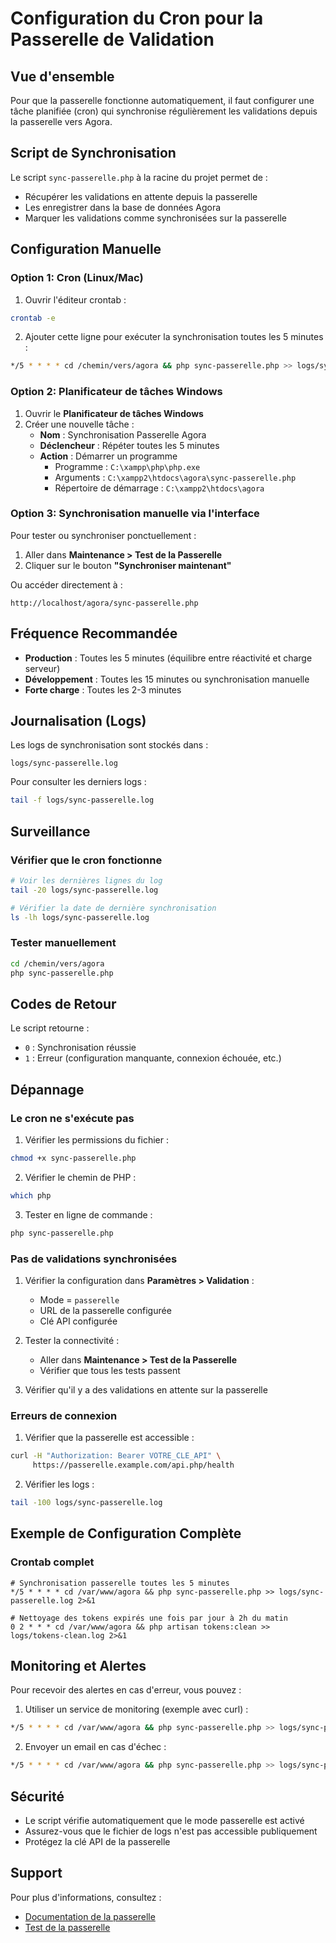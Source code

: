 # Configuration du Cron pour la Passerelle de Validation

## Vue d'ensemble

Pour que la passerelle fonctionne automatiquement, il faut configurer une tâche planifiée (cron) qui synchronise régulièrement les validations depuis la passerelle vers Agora.

## Script de Synchronisation

Le script `sync-passerelle.php` à la racine du projet permet de :
- Récupérer les validations en attente depuis la passerelle
- Les enregistrer dans la base de données Agora
- Marquer les validations comme synchronisées sur la passerelle

## Configuration Manuelle

### Option 1: Cron (Linux/Mac)

1. Ouvrir l'éditeur crontab :
```bash
crontab -e
```

2. Ajouter cette ligne pour exécuter la synchronisation toutes les 5 minutes :
```bash
*/5 * * * * cd /chemin/vers/agora && php sync-passerelle.php >> logs/sync-passerelle.log 2>&1
```

### Option 2: Planificateur de tâches Windows

1. Ouvrir le **Planificateur de tâches Windows**
2. Créer une nouvelle tâche :
   - **Nom** : Synchronisation Passerelle Agora
   - **Déclencheur** : Répéter toutes les 5 minutes
   - **Action** : Démarrer un programme
     - Programme : `C:\xampp\php\php.exe`
     - Arguments : `C:\xampp2\htdocs\agora\sync-passerelle.php`
     - Répertoire de démarrage : `C:\xampp2\htdocs\agora`

### Option 3: Synchronisation manuelle via l'interface

Pour tester ou synchroniser ponctuellement :
1. Aller dans **Maintenance > Test de la Passerelle**
2. Cliquer sur le bouton **"Synchroniser maintenant"**

Ou accéder directement à :
```
http://localhost/agora/sync-passerelle.php
```

## Fréquence Recommandée

- **Production** : Toutes les 5 minutes (équilibre entre réactivité et charge serveur)
- **Développement** : Toutes les 15 minutes ou synchronisation manuelle
- **Forte charge** : Toutes les 2-3 minutes

## Journalisation (Logs)

Les logs de synchronisation sont stockés dans :
```
logs/sync-passerelle.log
```

Pour consulter les derniers logs :
```bash
tail -f logs/sync-passerelle.log
```

## Surveillance

### Vérifier que le cron fonctionne

```bash
# Voir les dernières lignes du log
tail -20 logs/sync-passerelle.log

# Vérifier la date de dernière synchronisation
ls -lh logs/sync-passerelle.log
```

### Tester manuellement

```bash
cd /chemin/vers/agora
php sync-passerelle.php
```

## Codes de Retour

Le script retourne :
- `0` : Synchronisation réussie
- `1` : Erreur (configuration manquante, connexion échouée, etc.)

## Dépannage

### Le cron ne s'exécute pas

1. Vérifier les permissions du fichier :
```bash
chmod +x sync-passerelle.php
```

2. Vérifier le chemin de PHP :
```bash
which php
```

3. Tester en ligne de commande :
```bash
php sync-passerelle.php
```

### Pas de validations synchronisées

1. Vérifier la configuration dans **Paramètres > Validation** :
   - Mode = `passerelle`
   - URL de la passerelle configurée
   - Clé API configurée

2. Tester la connectivité :
   - Aller dans **Maintenance > Test de la Passerelle**
   - Vérifier que tous les tests passent

3. Vérifier qu'il y a des validations en attente sur la passerelle

### Erreurs de connexion

1. Vérifier que la passerelle est accessible :
```bash
curl -H "Authorization: Bearer VOTRE_CLE_API" \
     https://passerelle.example.com/api.php/health
```

2. Vérifier les logs :
```bash
tail -100 logs/sync-passerelle.log
```

## Exemple de Configuration Complète

### Crontab complet

```cron
# Synchronisation passerelle toutes les 5 minutes
*/5 * * * * cd /var/www/agora && php sync-passerelle.php >> logs/sync-passerelle.log 2>&1

# Nettoyage des tokens expirés une fois par jour à 2h du matin
0 2 * * * cd /var/www/agora && php artisan tokens:clean >> logs/tokens-clean.log 2>&1
```

## Monitoring et Alertes

Pour recevoir des alertes en cas d'erreur, vous pouvez :

1. Utiliser un service de monitoring (exemple avec curl) :
```bash
*/5 * * * * cd /var/www/agora && php sync-passerelle.php >> logs/sync-passerelle.log 2>&1 || curl -X POST https://monitoring.example.com/alert
```

2. Envoyer un email en cas d'échec :
```bash
*/5 * * * * cd /var/www/agora && php sync-passerelle.php >> logs/sync-passerelle.log 2>&1 || mail -s "Erreur sync passerelle" admin@example.com
```

## Sécurité

- Le script vérifie automatiquement que le mode passerelle est activé
- Assurez-vous que le fichier de logs n'est pas accessible publiquement
- Protégez la clé API de la passerelle

## Support

Pour plus d'informations, consultez :
- [Documentation de la passerelle](passerelle.md)
- [Test de la passerelle](http://localhost/agora/public/maintenance/test-passerelle)
